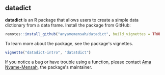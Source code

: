 ## datadict

__datadict__ is an R package that allows users to create a simple data dictionary from a data frame. Install the package from GitHub:

```r
remotes::install_github("anyamemensah/datadict", build_vignettes = TRUE)
```

To learn more about the package, see the package's vignettes.

```r
vignette("datadict-intro", "datatdict")
```

If you notice a bug or have trouble using a function, please contact [Ama Nyame-Mensah](mailto:ama@anyamemensah.com), the package's maintainer.
